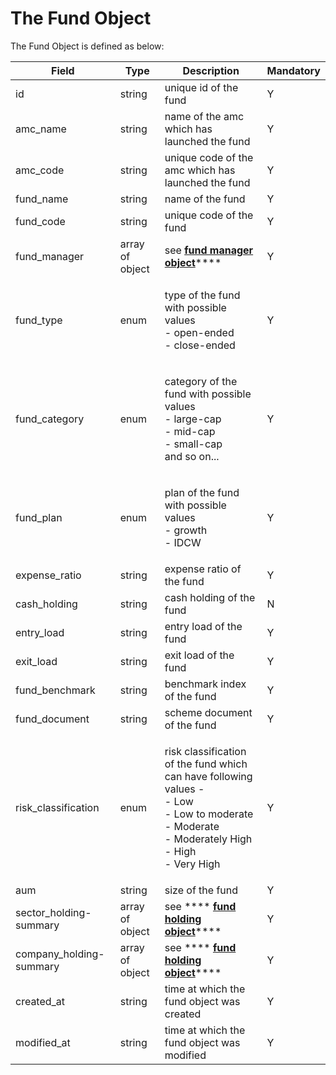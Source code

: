 # The Fund Object

The Fund Object is defined as below:&#x20;

| Field                    | Type            | Description                                                                                                                                                        | Mandatory |
| ------------------------ | --------------- | ------------------------------------------------------------------------------------------------------------------------------------------------------------------ | --------- |
| id                       | string          | unique id of the fund                                                                                                                                              | Y         |
| amc\_name                | string          | name of the amc which has launched the fund                                                                                                                        | Y         |
| amc\_code                | string          | unique code of the amc which has launched the fund                                                                                                                 | Y         |
| fund\_name               | string          | name of the fund                                                                                                                                                   | Y         |
| fund\_code               | string          | unique code of the fund                                                                                                                                            | Y         |
| fund\_manager            | array of object | see [**fund manager object**](the-fund-manager-object.md)****                                                                                                      | Y         |
| fund\_type               | enum            | <p>type of the fund with possible values <br>- open-ended<br>- close-ended</p>                                                                                     | Y         |
| fund\_category           | enum            | <p>category of the fund with possible values<br>- large-cap<br>- mid-cap<br>- small-cap<br>and so on...</p>                                                        | Y         |
| fund\_plan               | enum            | <p>plan of the fund with possible values <br>- growth<br>- IDCW</p>                                                                                                | Y         |
| expense\_ratio           | string          | expense ratio of the fund                                                                                                                                          | Y         |
| cash\_holding            | string          | cash holding of the fund                                                                                                                                           | N         |
| entry\_load              | string          | entry load of the fund                                                                                                                                             | Y         |
| exit\_load               | string          | exit load of the fund                                                                                                                                              | Y         |
| fund\_benchmark          | string          | benchmark index of the fund                                                                                                                                        | Y         |
| fund\_document           | string          | scheme document of the fund                                                                                                                                        | Y         |
| risk\_classification     | enum            | <p>risk classification of the fund which can have following values -<br>- Low<br>- Low to moderate<br>- Moderate<br>- Moderately High<br>- High<br>- Very High</p> | Y         |
| aum                      | string          | size of the fund                                                                                                                                                   | Y         |
| sector\_holding-summary  | array of object | see **** [**fund holding object**](the-fund-holding-object.md)****                                                                                                 | Y         |
| company\_holding-summary | array of object | see **** [**fund holding object**](the-fund-holding-object.md)****                                                                                                 | Y         |
| created\_at              | string          | time at which the fund object was created                                                                                                                          | Y         |
| modified\_at             | string          | time at which the fund object was modified                                                                                                                         | Y         |
